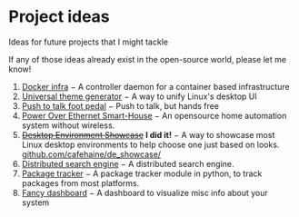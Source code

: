 # Project ideas
Ideas for future projects that I might tackle

If any of those ideas already exist in the open-source world, please let me
know!

1. [Docker infra](docker_infra.md) − A controller daemon for a container based
infrastructure
2. [Universal theme generator](/universal_theme_generator.md) − A way to unify
Linux's desktop UI
3. [Push to talk foot pedal](/ptt_pedal.md) − Push to talk, but hands free
4. [Power Over Ethernet Smart-House](/poe_smarthouse.md) − An opensource home
automation system without wireless.
5. ~~[Desktop Environment Showcase](/de_showcase.md)~~ **I did it!** − A way to showcase most
Linux desktop environments to help choose one just based on looks.
[github.com/cafehaine/de_showcase/](https://github.com/cafehaine/de_showcase/)
6. [Distributed search engine](/search_engine.md) − A distributed search engine.
7. [Package tracker](/package_tracker.md) − A package tracker module in python,
to track packages from most platforms.
8. [Fancy dashboard](/fancy_dashboard.md) − A dashboard to visualize misc info
about your system
